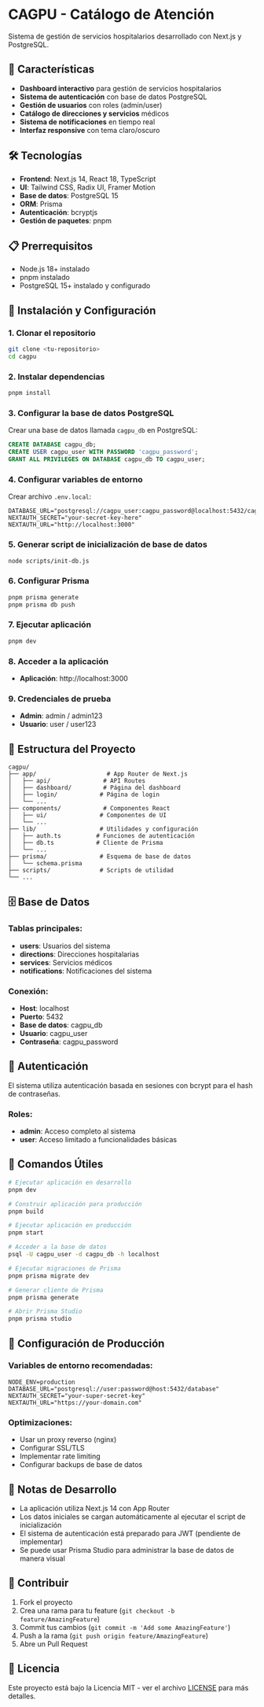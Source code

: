 # CAGPU - Catálogo de Atención

Sistema de gestión de servicios hospitalarios desarrollado con Next.js y PostgreSQL.

## 🚀 Características

- **Dashboard interactivo** para gestión de servicios hospitalarios
- **Sistema de autenticación** con base de datos PostgreSQL
- **Gestión de usuarios** con roles (admin/user)
- **Catálogo de direcciones y servicios** médicos
- **Sistema de notificaciones** en tiempo real
- **Interfaz responsive** con tema claro/oscuro

## 🛠️ Tecnologías

- **Frontend**: Next.js 14, React 18, TypeScript
- **UI**: Tailwind CSS, Radix UI, Framer Motion
- **Base de datos**: PostgreSQL 15
- **ORM**: Prisma
- **Autenticación**: bcryptjs
- **Gestión de paquetes**: pnpm

## 📋 Prerrequisitos

- Node.js 18+ instalado
- pnpm instalado
- PostgreSQL 15+ instalado y configurado

## 🚀 Instalación y Configuración

### 1. Clonar el repositorio

```bash
git clone <tu-repositorio>
cd cagpu
```

### 2. Instalar dependencias

```bash
pnpm install
```

### 3. Configurar la base de datos PostgreSQL

Crear una base de datos llamada `cagpu_db` en PostgreSQL:

```sql
CREATE DATABASE cagpu_db;
CREATE USER cagpu_user WITH PASSWORD 'cagpu_password';
GRANT ALL PRIVILEGES ON DATABASE cagpu_db TO cagpu_user;
```

### 4. Configurar variables de entorno

Crear archivo `.env.local`:

```env
DATABASE_URL="postgresql://cagpu_user:cagpu_password@localhost:5432/cagpu_db"
NEXTAUTH_SECRET="your-secret-key-here"
NEXTAUTH_URL="http://localhost:3000"
```

### 5. Generar script de inicialización de base de datos

```bash
node scripts/init-db.js
```

### 6. Configurar Prisma

```bash
pnpm prisma generate
pnpm prisma db push
```

### 7. Ejecutar aplicación

```bash
pnpm dev
```

### 8. Acceder a la aplicación

- **Aplicación**: http://localhost:3000

### 9. Credenciales de prueba

- **Admin**: admin / admin123
- **Usuario**: user / user123

## 📁 Estructura del Proyecto

```
cagpu/
├── app/                    # App Router de Next.js
│   ├── api/               # API Routes
│   ├── dashboard/         # Página del dashboard
│   ├── login/            # Página de login
│   └── ...
├── components/            # Componentes React
│   ├── ui/               # Componentes de UI
│   └── ...
├── lib/                  # Utilidades y configuración
│   ├── auth.ts          # Funciones de autenticación
│   ├── db.ts            # Cliente de Prisma
│   └── ...
├── prisma/               # Esquema de base de datos
│   └── schema.prisma
├── scripts/              # Scripts de utilidad
└── ...
```

## 🗄️ Base de Datos

### Tablas principales:

- **users**: Usuarios del sistema
- **directions**: Direcciones hospitalarias
- **services**: Servicios médicos
- **notifications**: Notificaciones del sistema

### Conexión:

- **Host**: localhost
- **Puerto**: 5432
- **Base de datos**: cagpu_db
- **Usuario**: cagpu_user
- **Contraseña**: cagpu_password

## 🔐 Autenticación

El sistema utiliza autenticación basada en sesiones con bcrypt para el hash de contraseñas.

### Roles:

- **admin**: Acceso completo al sistema
- **user**: Acceso limitado a funcionalidades básicas

## 🚀 Comandos Útiles

```bash
# Ejecutar aplicación en desarrollo
pnpm dev

# Construir aplicación para producción
pnpm build

# Ejecutar aplicación en producción
pnpm start

# Acceder a la base de datos
psql -U cagpu_user -d cagpu_db -h localhost

# Ejecutar migraciones de Prisma
pnpm prisma migrate dev

# Generar cliente de Prisma
pnpm prisma generate

# Abrir Prisma Studio
pnpm prisma studio
```

## 🔧 Configuración de Producción

### Variables de entorno recomendadas:

```env
NODE_ENV=production
DATABASE_URL="postgresql://user:password@host:5432/database"
NEXTAUTH_SECRET="your-super-secret-key"
NEXTAUTH_URL="https://your-domain.com"
```

### Optimizaciones:

- Usar un proxy reverso (nginx)
- Configurar SSL/TLS
- Implementar rate limiting
- Configurar backups de base de datos

## 📝 Notas de Desarrollo

- La aplicación utiliza Next.js 14 con App Router
- Los datos iniciales se cargan automáticamente al ejecutar el script de inicialización
- El sistema de autenticación está preparado para JWT (pendiente de implementar)
- Se puede usar Prisma Studio para administrar la base de datos de manera visual

## 🤝 Contribuir

1. Fork el proyecto
2. Crea una rama para tu feature (`git checkout -b feature/AmazingFeature`)
3. Commit tus cambios (`git commit -m 'Add some AmazingFeature'`)
4. Push a la rama (`git push origin feature/AmazingFeature`)
5. Abre un Pull Request

## 📄 Licencia

Este proyecto está bajo la Licencia MIT - ver el archivo [LICENSE](LICENSE) para más detalles.
